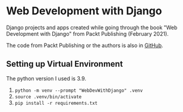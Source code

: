 # Web Development with Django

Django projects and apps created while going through the book "Web Development with Django" from Packt Publishing (February 2021).

The code from Packt Publishing or the authors is also in [GitHub](https://github.com/PacktPublishing/Web-Development-with-Django).

## Setting up Virtual Environment

The python version I used is 3.9.

1. `python -m venv --prompt "WebDevWithDjango" .venv`
2. `source .venv/bin/activate`
3. `pip install -r requirements.txt`

